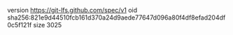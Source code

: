 version https://git-lfs.github.com/spec/v1
oid sha256:821e9d44510fcb161d370a24d9aede77647d096a80f4df8efad204df0c5f121f
size 3025
